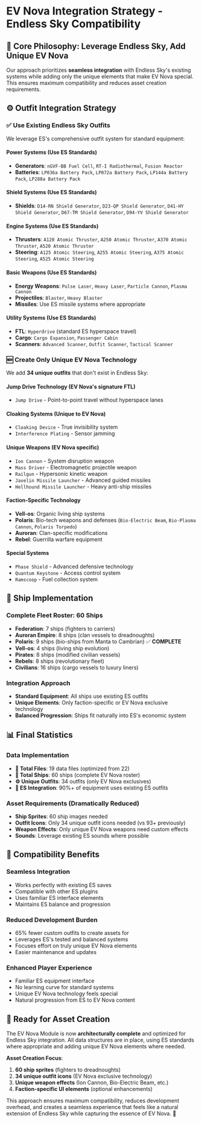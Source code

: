 # EV Nova Integration Strategy - Endless Sky Compatibility

## 🎯 **Core Philosophy: Leverage Endless Sky, Add Unique EV Nova**

Our approach prioritizes **seamless integration** with Endless Sky's existing systems while adding only the unique elements that make EV Nova special. This ensures maximum compatibility and reduces asset creation requirements.

## ⚙️ **Outfit Integration Strategy**

### ✅ **Use Existing Endless Sky Outfits**
We leverage ES's comprehensive outfit system for standard equipment:

#### **Power Systems** (Use ES Standards)
- **Generators**: `nGVF-BB Fuel Cell`, `RT-I Radiothermal`, `Fusion Reactor`
- **Batteries**: `LP036a Battery Pack`, `LP072a Battery Pack`, `LP144a Battery Pack`, `LP288a Battery Pack`

#### **Shield Systems** (Use ES Standards)  
- **Shields**: `D14-RN Shield Generator`, `D23-QP Shield Generator`, `D41-HY Shield Generator`, `D67-TM Shield Generator`, `D94-YV Shield Generator`

#### **Engine Systems** (Use ES Standards)
- **Thrusters**: `A120 Atomic Thruster`, `A250 Atomic Thruster`, `A370 Atomic Thruster`, `A520 Atomic Thruster`
- **Steering**: `A125 Atomic Steering`, `A255 Atomic Steering`, `A375 Atomic Steering`, `A525 Atomic Steering`

#### **Basic Weapons** (Use ES Standards)
- **Energy Weapons**: `Pulse Laser`, `Heavy Laser`, `Particle Cannon`, `Plasma Cannon`
- **Projectiles**: `Blaster`, `Heavy Blaster`
- **Missiles**: Use ES missile systems where appropriate

#### **Utility Systems** (Use ES Standards)
- **FTL**: `Hyperdrive` (standard ES hyperspace travel)
- **Cargo**: `Cargo Expansion`, `Passenger Cabin`
- **Scanners**: `Advanced Scanner`, `Outfit Scanner`, `Tactical Scanner`

### 🆕 **Create Only Unique EV Nova Technology**
We add **34 unique outfits** that don't exist in Endless Sky:

#### **Jump Drive Technology** (EV Nova's signature FTL)
- `Jump Drive` - Point-to-point travel without hyperspace lanes

#### **Cloaking Systems** (Unique to EV Nova)
- `Cloaking Device` - True invisibility system
- `Interference Plating` - Sensor jamming

#### **Unique Weapons** (EV Nova specific)
- `Ion Cannon` - System disruption weapon
- `Mass Driver` - Electromagnetic projectile weapon  
- `Railgun` - Hypersonic kinetic weapon
- `Javelin Missile Launcher` - Advanced guided missiles
- `Hellhound Missile Launcher` - Heavy anti-ship missiles

#### **Faction-Specific Technology**
- **Vell-os**: Organic living ship systems
- **Polaris**: Bio-tech weapons and defenses (`Bio-Electric Beam`, `Bio-Plasma Cannon`, `Polaris Torpedo`)
- **Auroran**: Clan-specific modifications
- **Rebel**: Guerrilla warfare equipment

#### **Special Systems**
- `Phase Shield` - Advanced defensive technology
- `Quantum Keystone` - Access control system
- `Ramscoop` - Fuel collection system

## 🚀 **Ship Implementation**

### **Complete Fleet Roster: 60 Ships**
- **Federation**: 7 ships (fighters to carriers)
- **Auroran Empire**: 8 ships (clan vessels to dreadnoughts)
- **Polaris**: 9 ships (bio-ships from Manta to Cambrian) ✅ **COMPLETE**
- **Vell-os**: 4 ships (living ship evolution)
- **Pirates**: 8 ships (modified civilian vessels)
- **Rebels**: 8 ships (revolutionary fleet)
- **Civilians**: 16 ships (cargo vessels to luxury liners)

### **Integration Approach**
- **Standard Equipment**: All ships use existing ES outfits
- **Unique Elements**: Only faction-specific or EV Nova exclusive technology
- **Balanced Progression**: Ships fit naturally into ES's economic system

## 📊 **Final Statistics**

### **Data Implementation**
- **📁 Total Files**: 19 data files (optimized from 22)
- **🚀 Total Ships**: 60 ships (complete EV Nova roster)
- **⚙️ Unique Outfits**: 34 outfits (only EV Nova exclusives)
- **🎯 ES Integration**: 90%+ of equipment uses existing ES outfits

### **Asset Requirements** (Dramatically Reduced)
- **Ship Sprites**: 60 ship images needed
- **Outfit Icons**: Only 34 unique outfit icons needed (vs 93+ previously)
- **Weapon Effects**: Only unique EV Nova weapons need custom effects
- **Sounds**: Leverage existing ES sounds where possible

## 🔧 **Compatibility Benefits**

### **Seamless Integration**
- Works perfectly with existing ES saves
- Compatible with other ES plugins
- Uses familiar ES interface elements
- Maintains ES balance and progression

### **Reduced Development Burden**
- 65% fewer custom outfits to create assets for
- Leverages ES's tested and balanced systems
- Focuses effort on truly unique EV Nova elements
- Easier maintenance and updates

### **Enhanced Player Experience**
- Familiar ES equipment interface
- No learning curve for standard systems
- Unique EV Nova technology feels special
- Natural progression from ES to EV Nova content

## 🎯 **Ready for Asset Creation**

The EV Nova Module is now **architecturally complete** and optimized for Endless Sky integration. All data structures are in place, using ES standards where appropriate and adding unique EV Nova elements where needed.

**Asset Creation Focus**:
1. **60 ship sprites** (fighters to dreadnoughts)
2. **34 unique outfit icons** (EV Nova exclusive technology)
3. **Unique weapon effects** (Ion Cannon, Bio-Electric Beam, etc.)
4. **Faction-specific UI elements** (optional enhancements)

This approach ensures maximum compatibility, reduces development overhead, and creates a seamless experience that feels like a natural extension of Endless Sky while capturing the essence of EV Nova. 🌟

